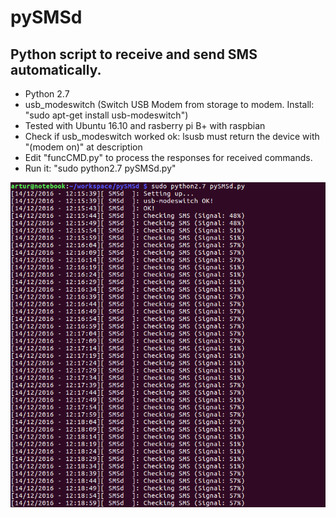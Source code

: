 # pySMSd

Python script to receive and send SMS automatically.
-----------

- Python 2.7
- usb_modeswitch (Switch USB Modem from storage to modem. Install: "sudo apt-get install usb-modeswitch")
- Tested with Ubuntu 16.10 and rasberry pi B+ with raspbian
- Check if usb_modeswitch worked ok: lsusb must return the device with "(modem on)" at description
- Edit "funcCMD.py" to process the responses for received commands.
- Run it: "sudo python2.7 pySMSd.py"


![alt tag](https://raw.githubusercontent.com/arturgontijo/pySMSd/master/screenshots/screenshot_01.png)
